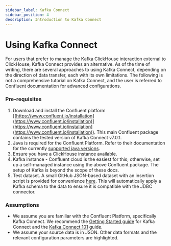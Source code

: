 ```yaml
---
sidebar_label: Kafka Connect
sidebar_position: 4
description: Introduction to Kafka Connect
---
```


# Using Kafka Connect

For users that prefer to manage the Kafka ClickHouse interaction external to ClickHouse, Kafka Connect provides an alternative. As of the time of writing, there are several approaches to using Kafka Connect, depending on the direction of data transfer, each with its own limitations. The following is not a comprehensive tutorial on Kafka Connect, and the user is referred to Confluent documentation for advanced configurations.

### Pre-requisites


1. Download and install the Confluent platform [[https://www.confluent.io/installation](https://www.confluent.io/installation)](https://www.confluent.io/installation](https://www.confluent.io/installation)). This main Confluent package contains the tested version of Kafka Connect v7.0.1. 
2. Java is required for the Confluent Platform. Refer to their documentation for the currently [supported java versions](https://docs.confluent.io/platform/current/installation/versions-interoperability.html).
3. Ensure you have a ClickHouse instance available.
4. Kafka instance - Confluent cloud is the easiest for this; otherwise, set up a self-managed instance using the above Confluent package. The setup of Kafka is beyond the scope of these docs.
5. Test dataset. A small GitHub JSON-based dataset with an insertion script is provided for convenience [here](https://github.com/ClickHouse/kafka-samples/tree/main/producer). This will automatically apply a Kafka schema to the data to ensure it is compatible with the JDBC connector. 

### Assumptions

* We assume you are familiar with the Confluent Platform, specifically Kafka Connect. We recommend the [Getting Started guide](https://docs.confluent.io/platform/current/connect/userguide.html) for Kafka Connect and the [Kafka Connect 101](https://developer.confluent.io/learn-kafka/kafka-connect) guide.
* We assume your source data is in JSON. Other data formats and the relevant configuration parameters are highlighted.